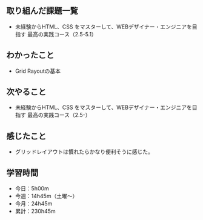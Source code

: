  ## 取り組んだ課題一覧
- 未経験からHTML、CSS をマスターして、WEBデザイナー・エンジニアを目指す 最高の実践コース（2.5-5.1）
## わかったこと
- Grid Rayoutの基本
## 次やること
- 未経験からHTML、CSS をマスターして、WEBデザイナー・エンジニアを目指す 最高の実践コース（2.5-）
## 感じたこと
- グリッドレイアウトは慣れたらかなり便利そうに感じた。
## 学習時間
- 今日：5h00m
- 今週：14h45m（土曜〜）
- 今月：24h45m
- 累計：230h45m
